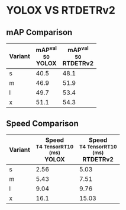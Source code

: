 ---
---
# YOLOX VS RTDETRv2

## mAP Comparison

| **Variant** | <center><span style='width: 400px;'>**mAP<sup>val<br>50**<br>**YOLOX**</span></center> | <center><span style='width: 400px;'>**mAP<sup>val<br>50**<br>**RTDETRv2**</span></center> |
|----|----------------------------------|------------------------------------|
| s | 40.5 | 48.1 |
| m | 46.9 | 51.9 |
| l | 49.7 | 53.4 |
| x | 51.1 | 54.3 |

## Speed Comparison

| **Variant** | <center><span style='width: 200px;'>**Speed**<br><sup>T4 TensorRT10<br>(ms)</sup><br>**YOLOX**</span></center> | <center><span style='width: 200px;'>**Speed**<br><sup>T4 TensorRT10<br>(ms)</sup><br>**RTDETRv2**</span></center> |
|---------|-----------------------|-----------------------|
| s | 2.56 | 5.03 |
| m | 5.43 | 7.51 |
| l | 9.04 | 9.76 |
| x | 16.1 | 15.03 |

